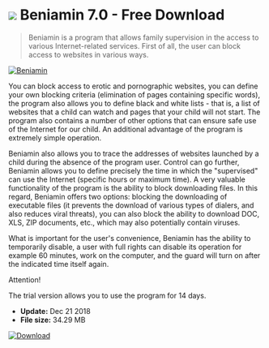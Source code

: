 # ![](https://cdn.softexe.net/static/icon/9/beniamin-9438.png) Beniamin 7.0 - Free Download

> Beniamin is a program that allows family supervision in the access to various Internet-related services. First of all, the user can block access to websites in various ways.

[![Beniamin](https://gallery.dpcdn.pl/imgc/Tools/2834/g_-_420x350_1.5_-_xb5a44f8c-cf78-4e38-85b0-e83a7049cb0c.png)](https://softexe.net/win/security-privacy/access-control/beniamin:adch.html)

You can block access to erotic and pornographic websites, you can define your own blocking criteria (elimination of pages containing specific words), the program also allows you to define black and white lists - that is, a list of websites that a child can watch and pages that your child will not start. The program also contains a number of other options that can ensure safe use of the Internet for our child. An additional advantage of the program is extremely simple operation.
 
 Beniamin also allows you to trace the addresses of websites launched by a child during the absence of the program user. Control can go further, Beniamin allows you to define precisely the time in which the "supervised" can use the Internet (specific hours or maximum time). A very valuable functionality of the program is the ability to block downloading files. In this regard, Beniamin offers two options: blocking the downloading of executable files (it prevents the download of various types of dialers, and also reduces viral threats), you can also block the ability to download DOC, XLS, ZIP documents, etc., which may also potentially contain viruses.
 
 What is important for the user's convenience, Beniamin has the ability to temporarily disable, a user with full rights can disable its operation for example 60 minutes, work on the computer, and the guard will turn on after the indicated time itself again.
  
 Attention!
 
 The trial version allows you to use the program for 14 days.


- **Update:** Dec 21 2018
- **File size:** 34.29 MB

[![Download](https://cdn.softexe.net/static/img/download.png)](https://softexe.net/win/security-privacy/access-control/beniamin:adch.html)

